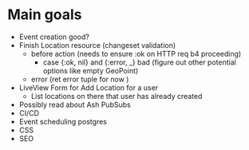 # Main goals 

* Event creation good?
* Finish Location resource (changeset validation)
    * before action (needs to ensure :ok on HTTP req b4 proceeding)
        * case {:ok, nil} and {:error, _} bad (figure out other potential options like empty GeoPoint)
    * error (ret error tuple for now )
* LiveView Form for Add Location for a user 
    * List locations on there that user has already created 
* Possibly read about Ash PubSubs
* CI/CD 
* Event scheduling postgres 
* CSS
* SEO 
